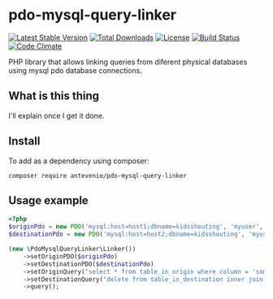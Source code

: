 # pdo-mysql-query-linker
[![Latest Stable Version](https://poser.pugx.org/antevenio/pdo-mysql-query-linker/v/stable)](https://packagist.org/packages/antevenio/pdo-mysql-query-linker)
[![Total Downloads](https://poser.pugx.org/antevenio/pdo-mysql-query-linker/downloads)](https://packagist.org/packages/antevenio/pdo-mysql-query-linker)
[![License](https://poser.pugx.org/antevenio/pdo-mysql-query-linker/license)](https://packagist.org/packages/antevenio/pdo-mysql-query-linker)
[![Build Status](https://travis-ci.org/Antevenio/pdo-mysql-query-linker.svg?branch=master)](https://travis-ci.org/Antevenio/pdo-mysql-query-linker)
[![Code Climate](https://codeclimate.com/github/Antevenio/pdo-mysql-query-linker.png)](https://codeclimate.com/github/Antevenio/pdo-mysql-query-linker)

PHP library that allows linking queries from diferent physical databases using mysql pdo database
 connections.

What is this thing
---
I'll explain once I get it done.

Install
---

To add as a dependency using composer:

`composer require antevenio/pdo-mysql-query-linker`

Usage example
---

```php
<?php
$originPdo = new PDO('mysql:host=host1;dbname=kidsshouting', 'myuser', 'mypass');
$destinationPdo = new PDO('mysql:host=host2;dbname=kidsshouting', 'myuser', 'mypass');

(new \PdoMysqlQueryLinker\Linker())
    ->setOriginPDO($originPdo)
    ->setDestinationPDO($destinationPdo)
    ->setOriginQuery("select * from table_in_origin where column = 'something'")
    ->setDestinationQuery("delete from table_in_destination inner join {origin} using(column)")
    ->query();
```